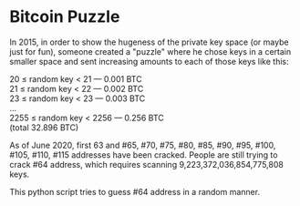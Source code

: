# Bitcoin Puzzle

In 2015, in order to show the hugeness of the private key space (or maybe just for fun), someone created a "puzzle" where he chose keys in a certain smaller space and sent increasing amounts to each of those keys like this:

20 ≤ random key < 21 — 0.001 BTC <br>
21 ≤ random key < 22 — 0.002 BTC <br>
23 ≤ random key < 23 — 0.003 BTC <br>
... <br>
2255 ≤ random key < 2256 — 0.256 BTC <br>
(total 32.896 BTC)

As of June 2020, first 63 and #65, #70, #75, #80, #85, #90, #95, #100, #105, #110, #115 addresses have been cracked. People are still trying to crack #64 address, which requires scanning 9,223,372,036,854,775,808 keys.

This python script tries to guess #64 address in a random manner.